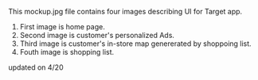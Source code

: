 This mockup.jpg file contains four images describing UI for Target app.  

1. First image is home page.
2. Second image is customer's personalized Ads.
3. Third image is customer's in-store map genererated by shoppoing list.
4. Fouth image is shopping list.

updated on 4/20